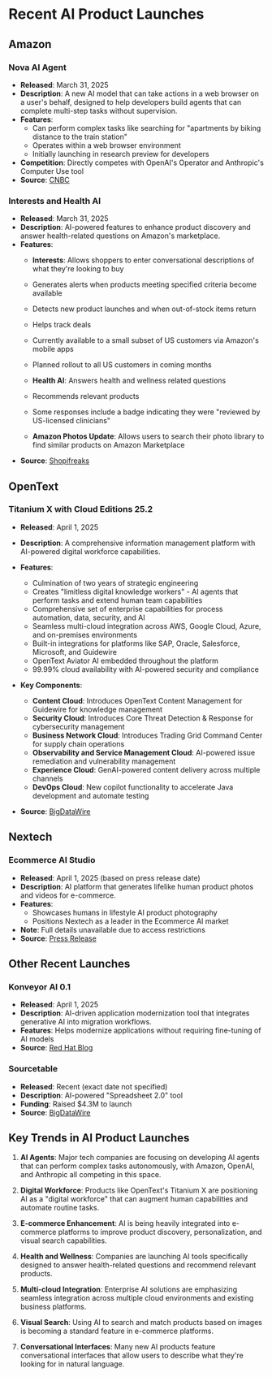 # Recent AI Product Launches

## Amazon

### Nova AI Agent
- **Released**: March 31, 2025
- **Description**: A new AI model that can take actions in a web browser on a user's behalf, designed to help developers build agents that can complete multi-step tasks without supervision.
- **Features**:
  - Can perform complex tasks like searching for "apartments by biking distance to the train station"
  - Operates within a web browser environment
  - Initially launching in research preview for developers
- **Competition**: Directly competes with OpenAI's Operator and Anthropic's Computer Use tool
- **Source**: [CNBC](https://www.cnbc.com/2025/03/31/amazons-nova-ai-agent-takes-on-rivals-openai-anthropic.html)

### Interests and Health AI
- **Released**: March 31, 2025
- **Description**: AI-powered features to enhance product discovery and answer health-related questions on Amazon's marketplace.
- **Features**:
  - **Interests**: Allows shoppers to enter conversational descriptions of what they're looking to buy
  - Generates alerts when products meeting specified criteria become available
  - Detects new product launches and when out-of-stock items return
  - Helps track deals
  - Currently available to a small subset of US customers via Amazon's mobile apps
  - Planned rollout to all US customers in coming months
  
  - **Health AI**: Answers health and wellness related questions
  - Recommends relevant products
  - Some responses include a badge indicating they were "reviewed by US-licensed clinicians"
  
  - **Amazon Photos Update**: Allows users to search their photo library to find similar products on Amazon Marketplace
- **Source**: [Shopifreaks](https://www.shopifreaks.com/amazon-launches-interests-and-health-ai-to-enhance-product-discovery/)

## OpenText

### Titanium X with Cloud Editions 25.2
- **Released**: April 1, 2025
- **Description**: A comprehensive information management platform with AI-powered digital workforce capabilities.
- **Features**:
  - Culmination of two years of strategic engineering
  - Creates "limitless digital knowledge workers" - AI agents that perform tasks and extend human team capabilities
  - Comprehensive set of enterprise capabilities for process automation, data, security, and AI
  - Seamless multi-cloud integration across AWS, Google Cloud, Azure, and on-premises environments
  - Built-in integrations for platforms like SAP, Oracle, Salesforce, Microsoft, and Guidewire
  - OpenText Aviator AI embedded throughout the platform
  - 99.99% cloud availability with AI-powered security and compliance
  
- **Key Components**:
  - **Content Cloud**: Introduces OpenText Content Management for Guidewire for knowledge management
  - **Security Cloud**: Introduces Core Threat Detection & Response for cybersecurity management
  - **Business Network Cloud**: Introduces Trading Grid Command Center for supply chain operations
  - **Observability and Service Management Cloud**: AI-powered issue remediation and vulnerability management
  - **Experience Cloud**: GenAI-powered content delivery across multiple channels
  - **DevOps Cloud**: New copilot functionality to accelerate Java development and automate testing
  
- **Source**: [BigDataWire](https://www.bigdatawire.com/this-just-in/opentext-launches-titanium-x-with-ce-25-2-for-ai-powered-digital-workforce/)

## Nextech

### Ecommerce AI Studio
- **Released**: April 1, 2025 (based on press release date)
- **Description**: AI platform that generates lifelike human product photos and videos for e-commerce.
- **Features**:
  - Showcases humans in lifestyle AI product photography
  - Positions Nextech as a leader in the Ecommerce AI market
- **Note**: Full details unavailable due to access restrictions
- **Source**: [Press Release](https://www.wric.com/business/press-releases/accesswire/1008253/nextechs-advances-its-ai-first-initiative-with-launch-of-ecommerce-ai-studio-showcasing-humans-in-lifestyle-ai-product-photography)

## Other Recent Launches

### Konveyor AI 0.1
- **Released**: April 1, 2025
- **Description**: AI-driven application modernization tool that integrates generative AI into migration workflows.
- **Features**: Helps modernize applications without requiring fine-tuning of AI models
- **Source**: [Red Hat Blog](https://www.redhat.com/en/blog/new-updates-konveyor-ai-use-ai-driven-application-modernization-without-fine-tuning-model)

### Sourcetable
- **Released**: Recent (exact date not specified)
- **Description**: AI-powered "Spreadsheet 2.0" tool
- **Funding**: Raised $4.3M to launch
- **Source**: [BigDataWire](https://www.bigdatawire.com/this-just-in/opentext-launches-titanium-x-with-ce-25-2-for-ai-powered-digital-workforce/)

## Key Trends in AI Product Launches

1. **AI Agents**: Major tech companies are focusing on developing AI agents that can perform complex tasks autonomously, with Amazon, OpenAI, and Anthropic all competing in this space.

2. **Digital Workforce**: Products like OpenText's Titanium X are positioning AI as a "digital workforce" that can augment human capabilities and automate routine tasks.

3. **E-commerce Enhancement**: AI is being heavily integrated into e-commerce platforms to improve product discovery, personalization, and visual search capabilities.

4. **Health and Wellness**: Companies are launching AI tools specifically designed to answer health-related questions and recommend relevant products.

5. **Multi-cloud Integration**: Enterprise AI solutions are emphasizing seamless integration across multiple cloud environments and existing business platforms.

6. **Visual Search**: Using AI to search and match products based on images is becoming a standard feature in e-commerce platforms.

7. **Conversational Interfaces**: Many new AI products feature conversational interfaces that allow users to describe what they're looking for in natural language.
